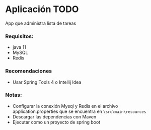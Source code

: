 # Aplicación TODO
App que administra lista de tareas

### Requisitos:

* java 11
* MySQL
* Redis

### Recomendaciones

* Usar Spring Tools 4 o Intellij Idea

### Notas:

* Configurar la conexión Mysql y Redis en el archivo application.properties que se encuentra en `\src\main\resources`
* Descargar las dependencias con Maven
* Ejecutar como un proyecto de spring boot
